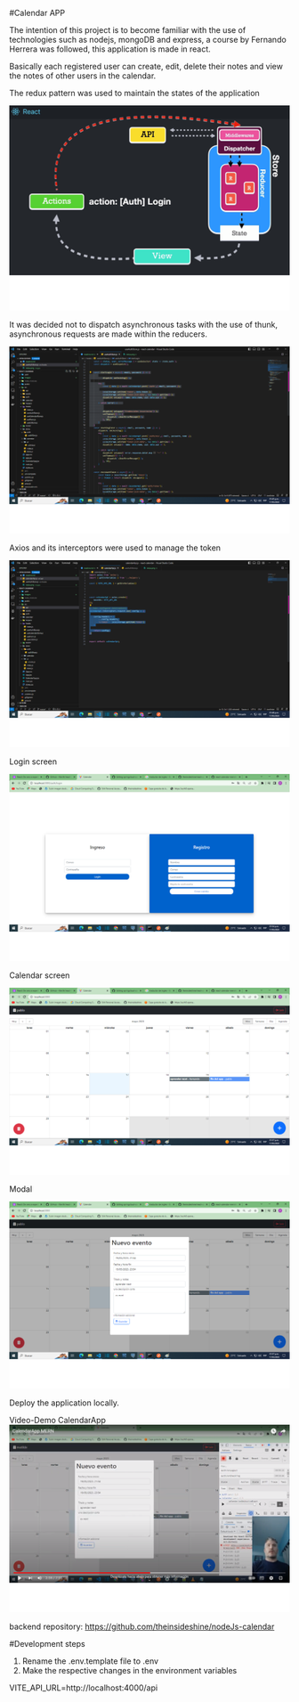 #Calendar APP

The intention of this project is to become familiar with the use of technologies such as nodejs, mongoDB and express, a course by Fernando Herrera was followed, this application is made in react.

Basically each registered user can create, edit, delete their notes and view the notes of other users in the calendar.



The redux pattern was used to maintain the states of the application

![](images/redux.png)



It was decided not to dispatch asynchronous tasks with the use of thunk, asynchronous requests are made within the reducers.


![](images/nothunk.png)

Axios and its interceptors were used to manage the token

![](images/interceptores.png)

Login screen

![](images/login.png)


Calendar screen 

![](images/calendar.png)

Modal 

![](images/modal.png)


Deploy the application locally.

Video-Demo CalendarApp
[![Demo CalendarApp](images/video-deploy.png)](https://www.youtube.com/watch?v=HH-HYL1hpBg)



backend repository: https://github.com/theinsideshine/nodeJs-calendar





#Development steps

1. Rename the .env.template file to .env
2. Make the respective changes in the environment variables


VITE_API_URL=http://localhost:4000/api